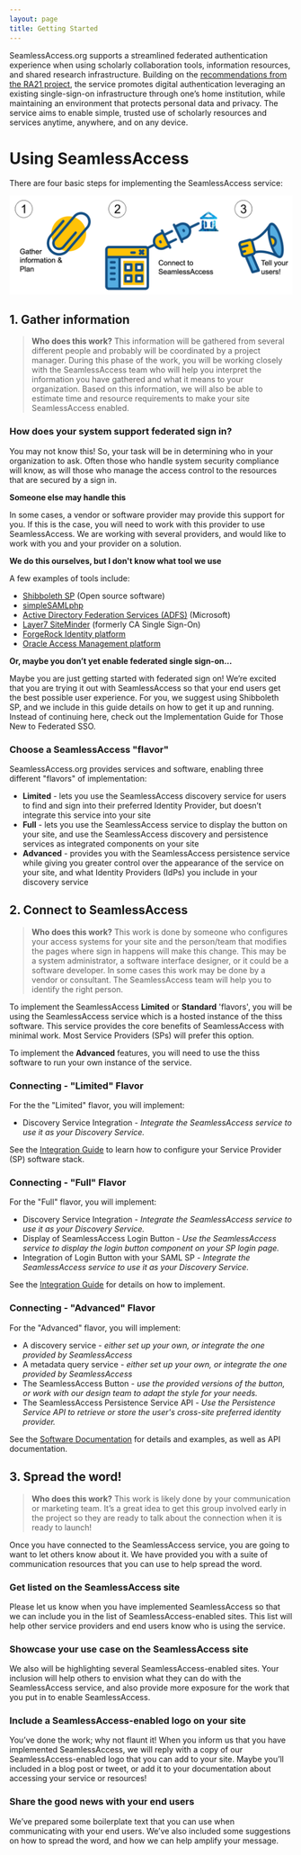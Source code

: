 ```yaml
---
layout: page
title: Getting Started
---
```


SeamlessAccess.org supports a streamlined federated authentication experience when using scholarly collaboration tools, information resources, and shared research infrastructure. Building on the [recommendations from the RA21 project](https://ra21.org/index.php/results/), the service promotes digital authentication leveraging an existing single-sign-on infrastructure through one’s home institution, while maintaining an environment that protects personal data and privacy. The service aims to enable simple, trusted use of scholarly resources and services anytime, anywhere, and on any device.

# Using SeamlessAccess

There are four basic steps for implementing the SeamlessAccess service:

![Four steps: 1 Gather information, 2. Connect Seamless Access Service, 3. Add Seamless Access button, 4. Tell your users](/assets/img/gettingStartedSteps.png)

## 1. Gather information

> **Who does this work?** This information will be gathered from several different people and probably will be coordinated by a project manager. During this phase of the work, you will be working closely with the SeamlessAccess team who will help you interpret the information you have gathered and what it means to your organization. Based on this information, we will also be able to estimate time and resource requirements to make your site SeamlessAccess enabled.

### How does your system support federated sign in?

You may not know this! So, your task will be in determining who in your organization to ask. Often those who handle system security compliance will know, as will those who manage the access control to the resources that are secured by a sign in. 

**Someone else may handle this**

In some cases, a vendor or software provider may provide this support for you. If this is the case, you will need to work with this provider to use SeamlessAccess. We are working with several providers, and would like to work with you and your provider on a solution.

**We do this ourselves, but I don't know what tool we use**

A few examples of tools include:

* [Shibboleth SP](https://www.shibboleth.net/products/service-provider/) (Open source software)
* [simpleSAMLphp](http://simplesamlphp.org/)
* [Active Directory Federation Services (ADFS)](https://docs.microsoft.com/en-us/windows-server/identity/active-directory-federation-services) (Microsoft)
* [Layer7 SiteMinder](https://www.ca.com/us/products/ca-single-sign-on.html) (formerly CA Single Sign-On)
* [ForgeRock Identity platform](https://www.forgerock.com/platform)
* [Oracle Access Management platform](https://www.oracle.com/middleware/identity-management/access-management/)

**Or, maybe you don’t yet enable federated single sign-on…**

Maybe you are just getting started with federated sign on! We’re excited that you are trying it out with SeamlessAccess so that your end users get the best possible user experience. For you, we suggest using Shibboleth SP, and we include in this guide details on how to get it up and running. Instead of continuing here, check out the Implementation Guide for Those New to Federated SSO.

### Choose a SeamlessAccess "flavor"

SeamlessAccess.org provides services and software, enabling three different "flavors" of implementation:

* **Limited** - lets you use the SeamlessAccess discovery service for users to find and sign into their preferred Identity Provider, but doesn’t integrate this service into your site
* **Full** - lets you use the SeamlessAccess service to display the button on your site, and use the SeamlessAccess discovery and persistence services as integrated components on your site
* **Advanced** - provides you with the SeamlessAccess persistence service while giving you greater control over the appearance of the service on your site, and what Identity Providers (IdPs) you include in your discovery service

## 2. Connect to SeamlessAccess

> **Who does this work?** This work is done by someone who configures your access systems for your site and the person/team that modifies the pages where sign in happens will make this change. This may be a system administrator, a software interface designer, or it could be a software developer. In some cases this work may be done by a vendor or consultant. The SeamlessAccess team will help you to identify the right person.

To implement the SeamlessAccess **Limited** or **Standard** 'flavors', you will be using the SeamlessAccess service which is a hosted instance of the thiss software. This service provides the core benefits of SeamlessAccess with minimal work. Most Service Providers (SPs) will prefer this option.

To implement the **Advanced** features, you will need to use the thiss software to run your own instance of the service.

### Connecting - "Limited" Flavor

For the the "Limited" flavor, you will implement:

* Discovery Service Integration - _Integrate the SeamlessAccess service to use it as your Discovery Service._

See the [Integration Guide](https://thiss.io/integration/) to learn how to configure your Service Provider (SP) software stack.

### Connecting - "Full" Flavor

For the "Full" flavor, you will implement:

* Discovery Service Integration - _Integrate the SeamlessAccess service to use it as your Discovery Service._
* Display of SeamlessAccess Login Button - _Use the SeamlessAccess service to display the login button component on your SP login page._
* Integration of Login Button with your SAML SP - _Integrate the SeamlessAccess service to use it as your Discovery Service._

See the [Integration Guide](https://thiss.io/integration/) for details on how to implement.

### Connecting - "Advanced" Flavor

For the "Advanced" flavor, you will implement:

* A discovery service - _either set up your own, or integrate the one provided by SeamlessAccess_
* A metadata query service - _either set up your own, or integrate the one provided by SeamlessAccess_
* The SeamlessAccess Button - _use the provided versions of the button, or work with our design team to adapt the style for your needs._
* The SeamlessAccess Persistence Service API - _Use the Persistence Service API to retrieve or store the user's cross-site preferred identity provider._

See the [Software Documentation](https://thiss.io/documentation.html) for details and examples, as well as API documentation.

## 3. Spread the word!

> **Who does this work?** This work is likely done by your communication or marketing team. It’s a great idea to get this group involved early in the project so they are ready to talk about the connection when it is ready to launch!

Once you have connected to the SeamlessAccess service, you are going to want to let others know about it. We have provided you with a suite of communication resources that you can use to help spread the word.

### Get listed on the SeamlessAccess site
Please let us know when you have implemented SeamlessAccess so that we can include you in the list of SeamlessAccess-enabled sites. This list will help other service providers and end users know who is using the service.

### Showcase your use case on the SeamlessAccess site
We also will be highlighting several SeamlessAccess-enabled sites. Your inclusion will help others to envision what they can do with the SeamlessAccess service, and also provide more exposure for the work that you put in to enable SeamlessAccess.

### Include a SeamlessAccess-enabled logo on your site
You’ve done the work; why not flaunt it! When you inform us that you have implemented SeamlessAccess, we will reply with a copy of our SeamlessAccess-enabled logo that you can add to your site. Maybe you’ll included in a blog post or tweet, or add it to your documentation about accessing your service or resources!

### Share the good news with your end users
We’ve prepared some boilerplate text that you can use when communicating with your end users. We’ve also included some suggestions on how to spread the word, and how we can help amplify your message.
